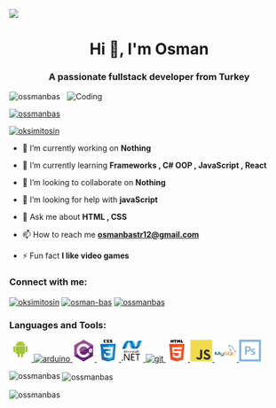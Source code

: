 <img align="center"  src = "https://miro.medium.com/max/1400/1*i8-u-V8LTTbQwTeUwLI_BQ.gif"></img>
<h1 align="center">Hi 👋, I'm Osman</h1>
<h3 align="center">A passionate fullstack developer from Turkey</h3>
<img align="right" alt="Coding" width="400" src="https://cdn.dribbble.com/users/1162077/screenshots/3848914/programmer.gif"></img>

<p align="left"> <img src="https://komarev.com/ghpvc/?username=ossmanbas&label=Profile%20views&color=0e75b6&style=flat" alt="ossmanbas" /> </p>

<p align="left"> <a href="https://github.com/ryo-ma/github-profile-trophy"><img src="https://github-profile-trophy.vercel.app/?username=ossmanbas" alt="ossmanbas" /></a> </p>

<p align="left"> <a href="https://twitter.com/oksimitosin" target="blank"><img src="https://img.shields.io/twitter/follow/oksimitosin?logo=twitter&style=for-the-badge" alt="oksimitosin" /></a> </p>

- 🔭 I’m currently working on **Nothing**

- 🌱 I’m currently learning **Frameworks , C# OOP , JavaScript , React**

- 👯 I’m looking to collaborate on **Nothing**

- 🤝 I’m looking for help with **javaScript**

- 💬 Ask me about **HTML , CSS**

- 📫 How to reach me **osmanbastr12@gmail.com**

- ⚡ Fun fact **I like video games**

<h3 align="left">Connect with me:</h3>
<p align="left">
<a href="https://twitter.com/oksimitosin" target="blank"><img align="center" src="https://raw.githubusercontent.com/rahuldkjain/github-profile-readme-generator/master/src/images/icons/Social/twitter.svg" alt="oksimitosin" height="30" width="40" /></a>
<a href="https://linkedin.com/in/osman-bas" target="blank"><img align="center" src="https://raw.githubusercontent.com/rahuldkjain/github-profile-readme-generator/master/src/images/icons/Social/linked-in-alt.svg" alt="osman-bas" height="30" width="40" /></a>
<a href="https://www.hackerrank.com/ossmanbas" target="blank"><img align="center" src="https://raw.githubusercontent.com/rahuldkjain/github-profile-readme-generator/master/src/images/icons/Social/hackerrank.svg" alt="ossmanbas" height="30" width="40" /></a>
</p>

<h3 align="left">Languages and Tools:</h3>
<p align="left"> <a href="https://developer.android.com" target="_blank" rel="noreferrer"> <img src="https://raw.githubusercontent.com/devicons/devicon/master/icons/android/android-original-wordmark.svg" alt="android" width="40" height="40"/> </a> <a href="https://www.arduino.cc/" target="_blank" rel="noreferrer"> <img src="https://cdn.worldvectorlogo.com/logos/arduino-1.svg" alt="arduino" width="40" height="40"/> </a> <a href="https://www.w3schools.com/cs/" target="_blank" rel="noreferrer"> <img src="https://raw.githubusercontent.com/devicons/devicon/master/icons/csharp/csharp-original.svg" alt="csharp" width="40" height="40"/> </a> <a href="https://www.w3schools.com/css/" target="_blank" rel="noreferrer"> <img src="https://raw.githubusercontent.com/devicons/devicon/master/icons/css3/css3-original-wordmark.svg" alt="css3" width="40" height="40"/> </a> <a href="https://dotnet.microsoft.com/" target="_blank" rel="noreferrer"> <img src="https://raw.githubusercontent.com/devicons/devicon/master/icons/dot-net/dot-net-original-wordmark.svg" alt="dotnet" width="40" height="40"/> </a> <a href="https://git-scm.com/" target="_blank" rel="noreferrer"> <img src="https://www.vectorlogo.zone/logos/git-scm/git-scm-icon.svg" alt="git" width="40" height="40"/> </a> <a href="https://www.w3.org/html/" target="_blank" rel="noreferrer"> <img src="https://raw.githubusercontent.com/devicons/devicon/master/icons/html5/html5-original-wordmark.svg" alt="html5" width="40" height="40"/> </a> <a href="https://developer.mozilla.org/en-US/docs/Web/JavaScript" target="_blank" rel="noreferrer"> <img src="https://raw.githubusercontent.com/devicons/devicon/master/icons/javascript/javascript-original.svg" alt="javascript" width="40" height="40"/> </a> <a href="https://www.mysql.com/" target="_blank" rel="noreferrer"> <img src="https://raw.githubusercontent.com/devicons/devicon/master/icons/mysql/mysql-original-wordmark.svg" alt="mysql" width="40" height="40"/> </a> <a href="https://www.photoshop.com/en" target="_blank" rel="noreferrer"> <img src="https://raw.githubusercontent.com/devicons/devicon/master/icons/photoshop/photoshop-line.svg" alt="photoshop" width="40" height="40"/> </a> </p>

<p><img align="left" src="https://github-readme-stats.vercel.app/api/top-langs?username=ossmanbas&show_icons=true&locale=en&layout=compact" alt="ossmanbas" /></p>

<p>&nbsp;<img align="center" src="https://github-readme-stats.vercel.app/api?username=ossmanbas&show_icons=true&locale=en" alt="ossmanbas" /></p>

<p><img align="center" src="https://github-readme-streak-stats.herokuapp.com/?user=ossmanbas&" alt="ossmanbas" /></p>

